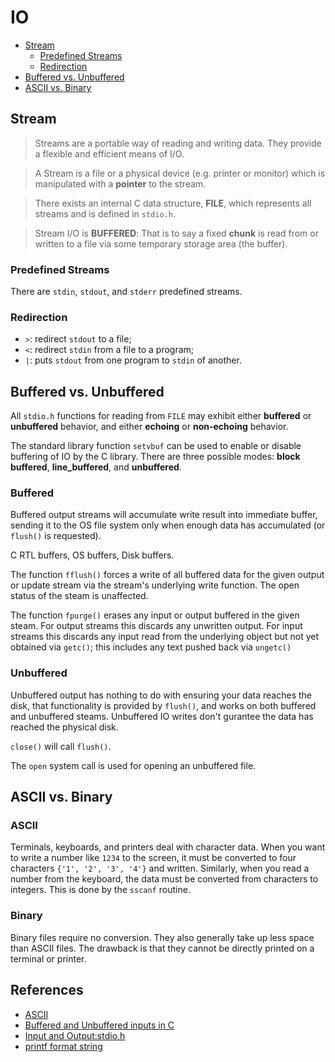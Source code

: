 # IO

* [Stream](#stream)
  * [Predefined Streams](#predefined-streams)
  * [Redirection](#redirection)
* [Buffered vs. Unbuffered](#buffered-vs.-unbuffered)
* [ASCII vs. Binary](#ascii-vs.-binary)


## Stream

> Streams are a portable way of reading and writing data. They 
provide a flexible and efficient means of I/O.

> A Stream is a file or a physical device (e.g. printer or monitor) 
which is manipulated with a __pointer__ to the stream.

> There exists an internal C data structure, __FILE__, which represents
all streams and is defined in ```stdio.h```. 

> Stream I/O is __BUFFERED__: That is to say a fixed __chunk__ is read
from or written to a file via some temporary storage area (the buffer).

### Predefined Streams

There are ```stdin```, ```stdout```, and ```stderr``` predefined 
streams.

### Redirection

* ```>```: redirect ```stdout``` to a file;
* ```<```: redirect ```stdin``` from a file to a program;
* ```|```: puts ```stdout``` from one program to ```stdin``` of another.


## Buffered vs. Unbuffered

All ```stdio.h``` functions for reading from ```FILE``` may exhibit 
either __buffered__ or __unbuffered__ behavior, and either __echoing__ 
or __non-echoing__ behavior.

The standard library function ```setvbuf``` can be used to enable or 
disable buffering of IO by the C library. There are three possible 
modes: __block buffered__, __line_buffered__, and __unbuffered__.


### Buffered

Buffered output streams will accumulate write result into immediate
buffer, sending it to the OS file system only when enough data has
accumulated (or ```flush()``` is requested). 

C RTL buffers, OS buffers, Disk buffers.

The function ```fflush()``` forces a write of all buffered data for the
given output or update stream via the stream's underlying write function.
The open status of the steam is unaffected.

The function ```fpurge()``` erases any input or output buffered in the
given steam. For output streams this discards any unwritten output. 
For input streams this discards any input read from the underlying object 
but not yet obtained via ```getc()```; this includes any text pushed back 
via ```ungetc()```



### Unbuffered

Unbuffered output has nothing to do with ensuring your data reaches the disk,
that functionality is provided by ```flush()```, and works on both buffered
and unbuffered steams. Unbuffered IO writes don't gurantee the data has
reached the physical disk.

 ```close()``` will call ```flush()```.

The ```open``` system call is used for opening an unbuffered file. 


## ASCII vs. Binary

### ASCII

Terminals, keyboards, and printers deal with character data. When you want 
to write a number like ```1234``` to the screen, it must be converted to 
four characters ```{'1', '2', '3', '4'}``` and written. Similarly, when you 
read a number from the keyboard, the data must be converted from characters 
to integers. This is done by the ```sscanf``` routine.

### Binary

Binary files require no conversion. They also generally take up less space 
than ASCII files. The drawback is that they cannot be directly printed on 
a terminal or printer.


## References
* [ASCII](https://en.wikipedia.org/wiki/ASCII)
* [Buffered and Unbuffered inputs in C](https://stackoverflow.com/questions/20342772/buffered-and-unbuffered-inputs-in-c)
* [Input and Output:stdio.h](https://users.cs.cf.ac.uk/Dave.Marshall/C/node18.html)
* [printf format string](https://en.wikipedia.org/wiki/Printf_format_string)
